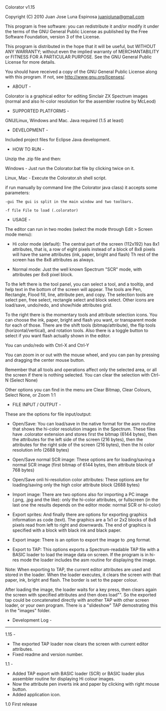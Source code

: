  
Colorator v1.15

 Copyright (C) 2010  Juan Jose Luna Espinosa juanjoluna@gmail.com

 This program is free software: you can redistribute it and/or modify
 it under the terms of the GNU General Public License as published by
 the Free Software Foundation, version 3 of the License.

 This program is distributed in the hope that it will be useful,
 but WITHOUT ANY WARRANTY; without even the implied warranty of
 MERCHANTABILITY or FITNESS FOR A PARTICULAR PURPOSE.  See the
 GNU General Public License for more details.

 You should have received a copy of the GNU General Public License
 along with this program.  If not, see <http://www.gnu.org/licenses/>.


 
- ABOUT -

Colorator is a graphical editor for editing Sinclair ZX Spectrum images
(normal and also hi-color resolution for the assembler routine by McLeod)


- SUPPORTED PLATFORMS -

GNU/Linux, Windows and Mac. Java required (1.5 at least)


- DEVELOPMENT -

Included project files for Eclipse Java development.


- HOW TO RUN -

Unzip the .zip file and then:

Windows - Just run the Colorator.bat file by clicking twice on it.

Linux, Mac - Execute the Colorator.sh shell script.

if run manually by command line (the Colorator java class) it accepts some parameters:

	-gui The gui is split in the main window and two toolbars.

	-f file File to load (.colorator)


- USAGE -

The editor can run in two modes (select the mode through Edit > Screen mode menu):

  - Hi color mode (default): The central part of the screen (112x192)
has 8x1 attributes, that is, a row of eight pixels instead of a block
of 8x8 pixels will have the same attributes (ink, paper, bright and flash)
Th rest of the screen has the 8x8 attributes as always.

  - Normal mode: Just the well known Spectrum "SCR" mode, with attributes per 8x8 pixel block.

To the left there is the tool panel, you can select a tool, and a tooltip, and help text
in the bottom of the screen will appear.
The tools are Pen, Rectangle, Flood fill, line, attribute pen, and copy. The selection tools
are select pen, free select, rectangle select and block select. Other icons are load/save,
undo/redo, and show/hide attributes grid.

To the right there is the momentary tools and attribute selection icons. You can choose the
ink, paper, bright and flash you want, or transparent mode for each of those. There are the
shift tools (bitmap/attribute), the flip tools (horizontal/vertical), and rotation tools.
Also there is a toggle button to select if you want flash actually shown in the editor.

You can undo/redo with Ctrl-X and Ctrl-Y

You can zoom in or out with the mouse wheel, and you can pan by pressing and dragging the center
mouse button.

Remember that all tools and operations affect only the selected area, or all the screen if
there is nothing selected. You can clear the selection with Ctrl-N (Select None)

Other options you can find in the menu are Clear Bitmap, Clear Colours, Select None, or
Zoom 1:1


- FILE INPUT / OUTPUT -

These are the options for file input/output:

- Open/Save: You can load/save in the native format for the asm routine that shows the hi-color resolution
images in the Spectrum. These files have .colorator extension and stores first the bitmap
(6144 bytes), then the attributes for the left side of the screen (216 bytes), then the attributes
for the right side of the screen (216 bytes), then the hi color resolution info (2688 bytes)

- Open/Save normal SCR image: These options are for loading/saving a normal SCR image (first bitmap of 6144 bytes,
then attribute block of 768 bytes)

- Open/Save onli hi-resolution color attributes: These options are for loading/saving only the high color
attribute block (2688 bytes)

- Import image: There are two options also for importing a PC image (.png, .jpg and the like): only the
hi-color attributes, or fullscreen (in the last one the results depends on the editor mode: normal SCR or hi-color)

- Export sprites: And finally there are options for exporting graphics information as code (text). The graphics
are a 1x1 or 2x2 blocks of 8x8 pixels read from left to right and downwards. The end of graphics is 
specified with a block with black ink and black paper.

- Export image: There is an option to export the image to .png format.

- Export to TAP: This options exports a Spectrum-readable TAP file with a BASIC loader to load the image data on screen.
If the program is in hi-res mode the loader includes the asm routine for displaying the image.

Note: When exporting to TAP, the current editor attributes are used and stored in the loader. When the loader
executes, it clears the screen with that paper, ink, bright and flash. The border is set to the paper colour.

After loading the image, the loader waits for a key press, then clears again the screen with specified attributes
and then does load"". So the exported tap could be concatenated directly with another TAP with other screen loader,
or your own program. There is a "slideshow" TAP demostrating this in the "images" folder.


- Development Log -
-------------------
1.15 -
- The exported TAP loader now clears the screen with current editor attributes.
- Fixed readme and version number.

1.1 -
- Added TAP export with BASIC loader (SCR) or BASIC loader plus assembler routine for displaying Hi colour images.
- Now the attribute pen inverts ink and paper by clicking with right mouse button.
- Added application icon.

1.0 First release

